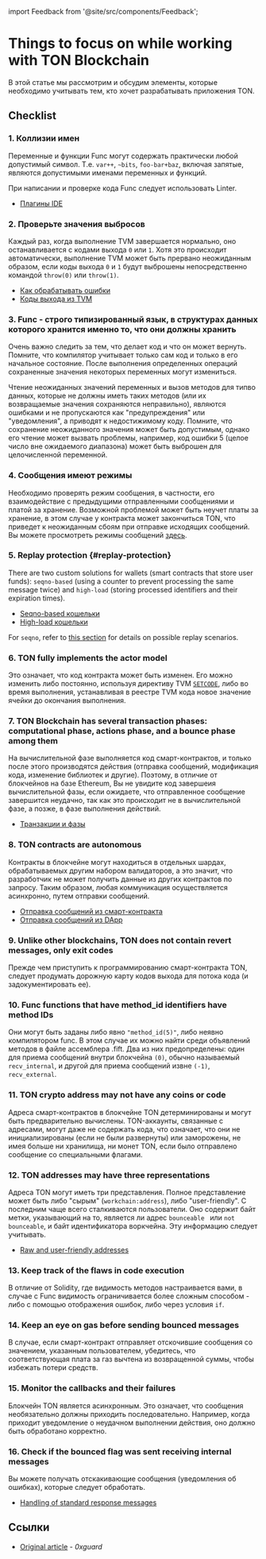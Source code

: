 import Feedback from '@site/src/components/Feedback';

# Things to focus on while working with TON Blockchain

В этой статье мы рассмотрим и обсудим элементы, которые необходимо учитывать тем, кто хочет разрабатывать приложения TON.

## Checklist

### 1. Коллизии имен

Переменные и функции Func могут содержать практически любой допустимый символ. Т.е. `var++`, `~bits`, `foo-bar+baz`, включая запятые, являются допустимыми именами переменных и функций.

При написании и проверке кода Func следует использовать Linter.

- [Плагины IDE](/v3/documentation/smart-contracts/getting-started/ide-plugins/)

### 2. Проверьте значения выбросов

Каждый раз, когда выполнение TVM завершается нормально, оно останавливается с кодами выхода `0` или `1`. Хотя это происходит автоматически, выполнение TVM может быть прервано неожиданным образом, если коды выхода `0` и `1` будут выброшены непосредственно командой `throw(0)` или `throw(1)`.

- [Как обрабатывать ошибки](/v3/documentation/smart-contracts/func/docs/builtins#throwing-exceptions)
- [Коды выхода из TVM](/v3/documentation/tvm/tvm-exit-codes)

### 3. Func - строго типизированный язык, в структурах данных которого хранится именно то, что они должны хранить

Очень важно следить за тем, что делает код и что он может вернуть. Помните, что компилятор учитывает только сам код и только в его начальное состояние. После выполнения определенных операций сохраненные значения некоторых переменных могут измениться.

Чтение неожиданных значений переменных и вызов методов для типво данных, которые не должны иметь таких методов (или их возвращаемые значения сохраняются неправильно), являются ошибками и не пропускаются как "предупреждения" или "уведомления", а приводят к недостижимому коду. Помните, что сохранение неожиданного значения может быть допустимым, однако его чтение может вызвать проблемы, например, код ошибки 5 (целое число вне ожидаемого диапазона) может быть выброшен для целочисленной переменной.

### 4. Сообщения имеют режимы

Необходимо проверять режим сообщения, в частности, его взаимодействие с предыдущими отправленными сообщениями и платой за хранение. Возможной проблемой может быть неучет платы за хранение, в этом случае у контракта может закончиться TON, что приведет к неожиданным сбоям при отправке исходящих сообщений. Вы можете просмотреть режимы сообщений [здесь](/v3/documentation/smart-contracts/message-management/sending-messages#message-modes).

### 5. Replay protection {#replay-protection}

There are two custom solutions for wallets (smart contracts that store user funds): `seqno-based` (using a counter to prevent processing the same message twice) and `high-load` (storing processed identifiers and their expiration times).

- [Seqno-based кошельки](/v3/guidelines/dapps/asset-processing/payments-processing/#seqno-based-wallets)
- [High-load кошельки](/v3/guidelines/dapps/asset-processing/payments-processing/#high-load-wallets)

For `seqno`, refer to [this section](/v3/documentation/smart-contracts/message-management/sending-messages#mode3) for details on possible replay scenarios.

### 6. TON fully implements the actor model

Это означает, что код контракта может быть изменен. Его можно изменить либо постоянно, используя директиву TVM [`SETCODE`](/v3/documentation/smart-contracts/func/docs/stdlib#set_code), либо во время выполнения, устанавливая в реестре TVM кода новое значение ячейки до окончания выполнения.

### 7. TON Blockchain has several transaction phases: computational phase, actions phase, and a bounce phase among them

На вычислительной фазе выполняется код смарт-контрактов, и только после этого производятся действия (отправка сообщений, модификация кода, изменение библиотек и другие). Поэтому, в отличие от блокчейнов на базе Ethereum, Вы не увидите код завершеия вычислительной фазы, если ожидаете, что отправленное сообщение завершится неудачно, так как это происходит не в вычислительной фазе, а позже, в фазе выполнения действий.

- [Транзакции и фазы](/v3/documentation/tvm/tvm-overview#transactions-and-phases)

### 8. TON contracts are autonomous

Контракты в блокчейне могут находиться в отдельных шардах, обрабатываемых другим набором валидаторов, а это значит, что разработчик не может получить данные из других контрактов по запросу. Таким образом, любая коммуникация осуществляется асинхронно, путем отправки сообщений.

- [Отправка сообщений из смарт-контракта](/v3/documentation/smart-contracts/message-management/sending-messages)
- [Отправка сообщений из DApp](/v3/guidelines/ton-connect/guidelines/sending-messages)

### 9. Unlike other blockchains, TON does not contain revert messages, only exit codes

Прежде чем приступить к программированию смарт-контракта TON, следует продумать дорожную карту кодов выхода для потока кода (и задокументировать ее).

### 10. Func functions that have method_id identifiers have method IDs

Они могут быть заданы либо явно `"method_id(5)"`, либо неявно компилятором func. В этом случае их можно найти среди объявлений методов в файле ассемблера .fift. Два из них предопределены: один для приема сообщений внутри блокчейна `(0)`, обычно называемый `recv_internal`, и другой для приема сообщений извне `(-1)`, `recv_external`.

### 11. TON crypto address may not have any coins or code

Адреса смарт-контрактов в блокчейне TON детерминированы и могут быть предварительно вычислены. TON-аккаунты, связанные с адресами, могут даже не содержать кода, что означает, что они не инициализированы (если не были развернуты) или заморожены, не имея больше ни хранилища, ни монет TON, если было отправлено сообщение со специальными флагами.

### 12. TON addresses may have three representations

Адреса TON могут иметь три представления.
Полное представление может быть либо "сырым" (`workchain:address`), либо "user-friendly". С последним чаще всего сталкиваются пользователи. Оно содержит байт метки, указывающий на то, является ли адрес `bounceable ` или `not bounceable`, и байт идентификатора воркчейна. Эту информацию следует учитывать.

- [Raw and user-friendly addresses](/v3/documentation/smart-contracts/addresses#raw-and-user-friendly-addresses)

### 13. Keep track of the flaws in code execution

В отличие от Solidity, где видимость методов настраивается вами, в случае с Func видимость ограничивается более сложным способом - либо с помощью отображения ошибок, либо через условия `if`.

### 14. Keep an eye on gas before sending bounced messages

В случае, если смарт-контракт отправляет отскочившие сообщения со значением, указанным пользователем, убедитесь, что соответствующая плата за газ вычтена из возвращенной суммы, чтобы избежать потери средств.

### 15. Monitor the callbacks and their failures

Блокчейн TON является асинхронным. Это означает, что сообщения необязательно должны приходить последовательно. Например, когда приходит уведомление о неудачном выполнении действия, оно должно быть обработано корректно.

### 16. Check if the bounced flag was sent receiving internal messages

Вы можете получать отскакивающие сообщения (уведомления об ошибках), которые следует обработать.

- [Handling of standard response messages](/v3/documentation/smart-contracts/message-management/internal-messages#handling-of-standard-response-messages)

## Ссылки

- [Original article](https://0xguard.com/things_to_focus_on_while_working_with_ton_blockchain) - _0xguard_

<Feedback />


